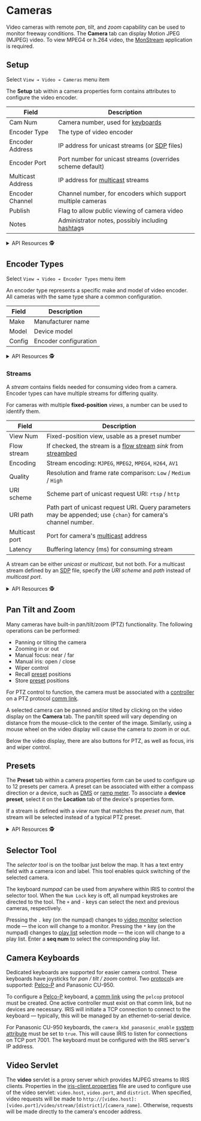 # Cameras

Video cameras with remote _pan_, _tilt_, and _zoom_ capability can be used to
monitor freeway conditions.  The **Camera** tab can display Motion JPEG (MJPEG)
video.  To view MPEG4 or h.264 video, the [MonStream] application is required.

## Setup

Select `View ➔ Video ➔ Cameras` menu item

The **Setup** tab within a camera properties form contains attributes to
configure the video encoder.

Field             | Description
------------------|-------------------------------------------------------
Cam Num           | Camera number, used for [keyboards](#camera-keyboards)
Encoder Type      | The type of video encoder
Encoder Address   | IP address for unicast streams (or [SDP] files)
Encoder Port      | Port number for unicast streams (overrides scheme default)
Multicast Address | IP address for [multicast] streams
Encoder Channel   | Channel number, for encoders which support multiple cameras
Publish           | Flag to allow public viewing of camera video
Notes             | Administrator notes, possibly including [hashtag]s

<details>
<summary>API Resources 🕵️ </summary>

* `iris/camera_pub`
* `iris/api/camera` (primary)
* `iris/api/camera/{name}`

| Access       | Primary              | Secondary                          |
|--------------|----------------------|------------------------------------|
| 👁️  View      | name, location       | geo\_loc, video\_loss              |
| 👉 Operate   |                      | ptz †, recall\_preset †, device\_request † |
| 💡 Manage    | notes, publish       | store\_preset †                    |
| 🔧 Configure | controller, cam\_num | pin, cam\_template, encoder\_type, enc\_address, enc\_port, enc\_mcast, enc\_channel

† _Write only_

</details>

## Encoder Types

Select `View ➔ Video ➔ Encoder Types` menu item

An encoder type represents a specific make and model of video encoder.  All
cameras with the same type share a common configuration.

Field  | Description
-------|------------------
Make   | Manufacturer name
Model  | Device model
Config | Encoder configuration

<details>
<summary>API Resources 🕵️ </summary>

* `iris/api/encoder_type` (primary)
* `iris/api/encoder_type/{name}`

| Access       | Primary             |
|--------------|---------------------|
| 👁️  View      | name                |
| 🔧 Configure | make, model, config |

</details>

### Streams

A _stream_ contains fields needed for consuming video from a camera.  Encoder
types can have multiple streams for differing quality.

For cameras with multiple **fixed-position** _views_, a number can be used to
identify them.

Field          | Description
---------------|-----------------------------------------------------------
View Num       | Fixed-position view, usable as a preset number
Flow stream    | If checked, the stream is a [flow stream] _sink_ from [streambed]
Encoding       | Stream encoding: `MJPEG`, `MPEG2`, `MPEG4`, `H264`, `AV1`
Quality        | Resolution and frame rate comparison: `Low` / `Medium` / `High`
URI scheme     | Scheme part of unicast request URI: `rtsp` / `http`
URI path       | Path part of unicast request URI.  Query parameters may be appended; use `{chan}` for camera's channel number.
Multicast port | Port for camera's [multicast] address
Latency        | Buffering latency (ms) for consuming stream

A stream can be either _unicast_ or _multicast_, but not both.  For a multicast
stream defined by an [SDP] file, specify the _URI scheme_ and _path_ instead of
_multicast port_.

<details>
<summary>API Resources 🕵️ </summary>

* `iris/api/encoder_stream` (primary)
* `iris/api/encoder_stream/{name}`

| Access       | Primary             | Secondary |
|--------------|---------------------|-----------|
| 👁️  View      | name, encoder\_type |           |
| 🔧 Configure | view\_num, encoding | flow\_stream, quality, uri\_scheme, uri\_path, mcast\_port, latency |

</details>

## Pan Tilt and Zoom

Many cameras have built-in pan/tilt/zoom (PTZ) functionality.  The following
operations can be performed:

* Panning or tilting the camera
* Zooming in or out
* Manual focus: near / far
* Manual iris: open / close
* Wiper control
* Recall [preset](#presets) positions
* Store [preset](#presets) positions

For PTZ control to function, the camera must be associated with a [controller]
on a PTZ protocol [comm link].

A selected camera can be panned and/or tilted by clicking on the video display
on the **Camera** tab.  The pan/tilt speed will vary depending on distance from
the mouse-click to the center of the image.  Similarly, using a mouse wheel on
the video display will cause the camera to zoom in or out.

Below the video display, there are also buttons for PTZ, as well as focus, iris
and wiper control.

## Presets

The **Preset** tab within a camera properties form can be used to configure up
to 12 presets per camera.  A preset can be associated with either a compass
direction or a device, such as [DMS] or [ramp meter].  To associate a **device
preset**, select it on the **Location** tab of the device's properties form.

If a stream is defined with a _view num_ that matches the _preset num_, that
stream will be selected instead of a typical PTZ preset.

<details>
<summary>API Resources 🕵️ </summary>

* `iris/api/camera_preset` (primary)
* `iris/api/camera_preset/{name}`

| Access       | Primary                  | Secondary |
|--------------|--------------------------|-----------|
| 👁️  View      | name, camera, preset_num |           |
| 🔧 Configure |                          | direction |

</details>

## Selector Tool

The _selector tool_ is on the toolbar just below the map.  It has a text entry
field with a camera icon and label.  This tool enables quick switching of the
selected camera.

The keyboard _numpad_ can be used from anywhere within IRIS to control the
selector tool.  When the `Num Lock` key is off, all numpad keystrokes are
directed to the tool.  The `+` and `-` keys can select the next and previous
cameras, respectively.

Pressing the `.` key (on the numpad) changes to [video monitor] selection mode —
the icon will change to a monitor.  Pressing the `*` key (on the numpad) changes
to [play list] selection mode — the icon will change to a play list.  Enter a
**seq num** to select the corresponding play list.

## Camera Keyboards

Dedicated keyboards are supported for easier camera control.  These keyboards
have joysticks for _pan / tilt / zoom_ control.  Two [protocol]s are supported:
[Pelco-P] and Panasonic CU-950.

To configure a [Pelco-P] keyboard, a [comm link] using the `pelcop` protocol
must be created.  One active controller must exist on that comm link, but no
devices are necessary.  IRIS will initiate a TCP connection to connect to the
keyboard — typically, this will be managed by an ethernet-to-serial device.

For Panasonic CU-950 keyboards, the `camera_kbd_panasonic_enable`
[system attribute] must be set to `true`.  This will cause IRIS to listen for
connections on TCP port 7001.  The keyboard must be configured with the IRIS
server's IP address.

## Video Servlet

The **video** servlet is a proxy server which provides MJPEG streams to IRIS
clients.  Properties in the [iris-client.properties] file are used to configure
use of the video servlet: `video.host`, `video.port`, and `district`.  When
specified, video requests will be made to
`http://[video.host]:[video.port]/video/stream/[district]/[camera_name]`.
Otherwise, requests will be made directly to the camera's encoder address.


[comm link]: comm_links.html
[controller]: controllers.html
[DMS]: dms.html
[flow stream]: flow_streams.html
[hashtag]: hashtags.html
[iris-client.properties]: client_properties.html
[MonStream]: video.html#monstream
[multicast]: https://en.wikipedia.org/wiki/Multicast_address
[Pelco-P]: protocols.html#pelcop
[play list]: video.html#play-lists
[protocol]: protocols.html
[ramp meter]: ramp_meters.html
[SDP]: https://en.wikipedia.org/wiki/Session_Description_Protocol
[streambed]: https://github.com/mnit-rtmc/streambed
[system attribute]: system_attributes.html
[video monitor]: video.html
